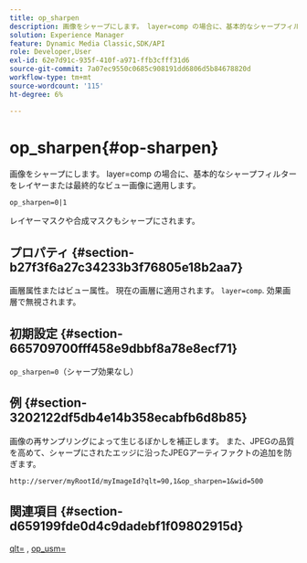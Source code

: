 ```yaml
---
title: op_sharpen
description: 画像をシャープにします。 layer=comp の場合に、基本的なシャープフィルターをレイヤーまたは最終的なビュー画像に適用します。
solution: Experience Manager
feature: Dynamic Media Classic,SDK/API
role: Developer,User
exl-id: 62e7d91c-935f-410f-a971-ffb3cfff31d6
source-git-commit: 7a07ec9550c0685c908191dd6806d5b84678820d
workflow-type: tm+mt
source-wordcount: '115'
ht-degree: 6%

---
```


# op_sharpen{#op-sharpen}

画像をシャープにします。 layer=comp の場合に、基本的なシャープフィルターをレイヤーまたは最終的なビュー画像に適用します。

`op_sharpen=0|1`

レイヤーマスクや合成マスクもシャープにされます。

## プロパティ {#section-b27f3f6a27c34233b3f76805e18b2aa7}

画層属性またはビュー属性。 現在の画層に適用されます。 `layer=comp`. 効果画層で無視されます。

## 初期設定 {#section-665709700fff458e9dbbf8a78e8ecf71}

`op_sharpen=0`（シャープ効果なし）

## 例 {#section-3202122df5db4e14b358ecabfb6d8b85}

画像の再サンプリングによって生じるぼかしを補正します。 また、JPEGの品質を高めて、シャープにされたエッジに沿ったJPEGアーティファクトの追加を防ぎます。

`http://server/myRootId/myImageId?qlt=90,1&op_sharpen=1&wid=500`

## 関連項目 {#section-d659199fde0d4c9dadebf1f09802915d}

[qlt=](../../../../../is-api/http-ref/image-serving-api-ref/c-http-protocol-reference/c-command-reference/r-is-http-qlt.md#reference-f69ed0758c784b0385d979820546d352) , [op_usm=](../../../../../is-api/http-ref/image-serving-api-ref/c-http-protocol-reference/c-command-reference/r-op-sharpen.md#reference-c32573230c6140f883efdaa201ea8541)
